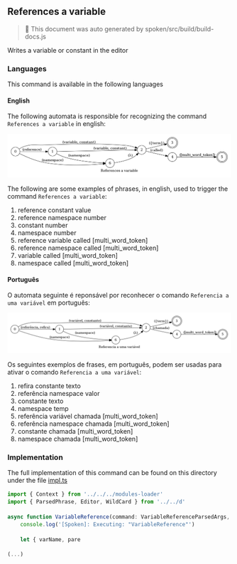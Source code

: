 ## References a variable

> 🤖 This document was auto generated by spoken/src/build/build-docs.js

Writes a variable or constant in the editor

### Languages

This command is available in the following languages

#### English

The following automata is responsible for recognizing the command `References a variable` in english:

![English](phrase_en-US.png)

The following are some examples of phrases, in english, used to trigger the command `References a variable`:

1. reference constant value
2. reference namespace number
3. constant number
4. namespace number
5. reference variable called [multi_word_token]
6. reference namespace called [multi_word_token]
7. variable called [multi_word_token]
8. namespace called [multi_word_token]

#### Português

O automata seguinte é reponsável por reconhecer o comando `Referencia a uma variável` em português:

![Português](phrase_pt-BR.png)

Os seguintes exemplos de frases, em português, podem ser usadas para ativar o comando `Referencia a uma variável`:

1. refira constante texto
2. referência namespace valor
3. constante texto
4. namespace temp
5. referência variável chamada [multi_word_token]
6. referência namespace chamada [multi_word_token]
7. constante chamada [multi_word_token]
8. namespace chamada [multi_word_token]

### Implementation

The full implementation of this command can be found on this directory under the file [impl.ts](impl.ts)

```typescript
import { Context } from '../../../modules-loader'
import { ParsedPhrase, Editor, WildCard } from '../../d'

async function VariableReference(command: VariableReferenceParsedArgs, editor: Editor, context: {}) {
    console.log('[Spoken]: Executing: "VariableReference"')

    let { varName, pare

(...)
```